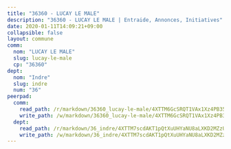```yaml
---
title: "36360 - LUCAY LE MALE"
description: "36360 - LUCAY LE MALE | Entraide, Annonces, Initiatives"
date: 2020-01-11T14:09:21+09:00
collapsible: false
layout: commune
comm:
  nom: "LUCAY LE MALE"
  slug: lucay-le-male
  cp: "36360"
dept:
  nom: "Indre"
  slug: indre
  num: "36"
peerpad:
  comm:
    read_path: /r/markdown/36360_lucay-le-male/4XTTM6GcSRQT1VAx1Xz4PB35G6WYDnw2UFb5yi2CWHf34bc8H
    write_path: /w/markdown/36360_lucay-le-male/4XTTM6GcSRQT1VAx1Xz4PB35G6WYDnw2UFb5yi2CWHf34bc8H-K3TgV89WytzpFLSuLzBPnEZWrD85Uu7SmpfmCb8y7zTQfTfCuVd3R4c1uCUq9EnjFsUCsw5o7okL8fqo2L145LFLZ2v5VszAgeyi5VX4TMYKyzbKu4XcLcvL7KFKWMBEtneQv8ho
  dept:
    read_path: /r/markdown/36_indre/4XTTM7scdAKT1pQtXuUHYaNU8aLXKD2MZzUyDRUiaoLJH1te1
    write_path: /w/markdown/36_indre/4XTTM7scdAKT1pQtXuUHYaNU8aLXKD2MZzUyDRUiaoLJH1te1-K3TgUJm9AdSDNtPtmMKFa5Tiw77X4i7zf6CsTYrtgVdahxAwuJV6RAfi8dWyH9wrbVDRxjX7knrwwECg7WApeuWQ945kurMeJLQeKJv4CQZseab78J3HMioZhgr2H44E9b6FqBoT
---
```


